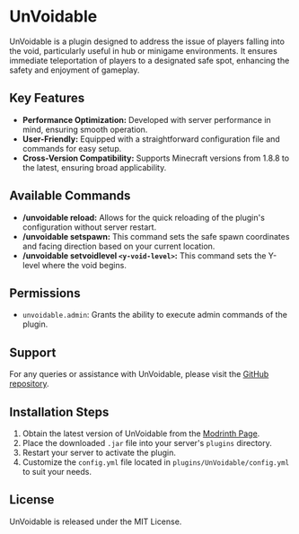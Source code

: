 # UnVoidable

UnVoidable is a plugin designed to address the issue of players falling into the void, particularly useful in hub or minigame environments. It ensures immediate teleportation of players to a designated safe spot, enhancing the safety and enjoyment of gameplay.

## Key Features

- **Performance Optimization:** Developed with server performance in mind, ensuring smooth operation.
- **User-Friendly:** Equipped with a straightforward configuration file and commands for easy setup.
- **Cross-Version Compatibility:** Supports Minecraft versions from 1.8.8 to the latest, ensuring broad applicability.

## Available Commands

- **/unvoidable reload:** Allows for the quick reloading of the plugin's configuration without server restart.
- **/unvoidable setspawn:** This command sets the safe spawn coordinates and facing direction based on your current location.
- **/unvoidable setvoidlevel `<y-void-level>`:** This command sets the Y-level where the void begins.

## Permissions

- `unvoidable.admin`: Grants the ability to execute admin commands of the plugin.

## Support

For any queries or assistance with UnVoidable, please visit the [GitHub repository](https://github.com/Furq07/UnVoidable/issues).

## Installation Steps

1. Obtain the latest version of UnVoidable from the [Modrinth Page](modrinth.com/plugin/unvoidable).
2. Place the downloaded `.jar` file into your server's `plugins` directory.
3. Restart your server to activate the plugin.
4. Customize the `config.yml` file located in `plugins/UnVoidable/config.yml` to suit your needs.

## License

UnVoidable is released under the MIT License.
